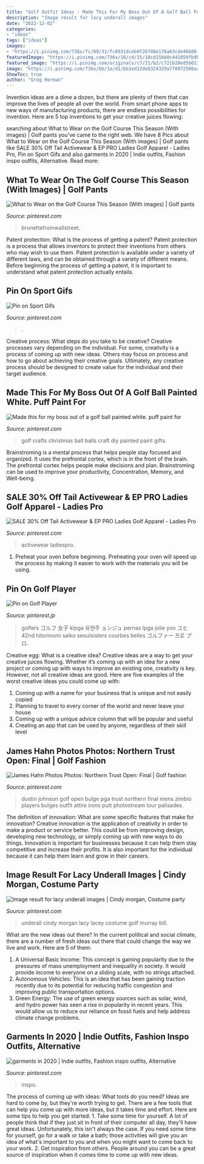 ```yaml
---
title: "Golf Outfit Ideas : Made This For My Boss Out Of A Golf Ball Painted White. Puff Paint For"
description: "Image result for lacy underall images"
date: "2022-12-02"
categories:
- "ideas"
tags: ["ideas"]
images:
- "https://i.pinimg.com/736x/fc/89/31/fc8931dceb0f26f88e176a63cde46b88.jpg"
featuredImage: "https://i.pinimg.com/736x/18/cd/15/18cd15bb0c441050fb9b174e43619f39.jpg"
featured_image: "https://i.pinimg.com/originals/c7/21/b2/c721b28ed5b01341e0cd1d087724079e.jpg"
image: "https://i.pinimg.com/736x/bb/1e/d1/bb1ed12de8324329a7f8972508aa166b.jpg"
ShowToc: true
author: "Greg Herman"
---
```



Invention ideas are a dime a dozen, but there are plenty of them that can improve the lives of people all over the world. From smart phone apps to new ways of manufacturing products, there are endless possibilities for invention. Here are 5 top inventions to get your creative juices flowing: 

	

		
searching about What to Wear on the Golf Course This Season (With images) | Golf pants you've came to the right web. We have 8 Pics about What to Wear on the Golf Course This Season (With images) | Golf pants like SALE 30% Off Tail Activewear &amp; EP PRO Ladies Golf Apparel - Ladies Pro, Pin on Sport Gifs and also garments in 2020 | Indie outfits, Fashion inspo outfits, Alternative. Read more:
		
    
## What To Wear On The Golf Course This Season (With Images) | Golf Pants

<img loading=lazy src="https://i.pinimg.com/originals/7e/65/2a/7e652ad69d8f2e3747ee2e9532b0bcf9.jpg" onerror="this.onerror=null;this.src='https://tse4.mm.bing.net/th?id=OIP.rSnf7DykKlV4Ut_RymROBQHaLE&amp;pid=15.1';" alt="What to Wear on the Golf Course This Season (With images) | Golf pants">

_Source: pinterest.com_

>brunettefromwallstreet. 

	

Patent protection: What is the process of getting a patent?
Patent protection is a process that allows inventors to protect their inventions from others who may wish to use them. Patent protection is available under a variety of different laws, and can be obtained through a variety of different means. Before beginning the process of getting a patent, it is important to understand what patent protection actually entails.

    
## Pin On Sport Gifs

<img loading=lazy src="https://i.pinimg.com/736x/eb/37/cb/eb37cbb143c83d8d933e6dc5d6837149.jpg" onerror="this.onerror=null;this.src='https://tse1.mm.bing.net/th?id=OIP.dbKVvq6NTcoZrxsHlH1T7wAAAA&amp;pid=15.1';" alt="Pin on Sport Gifs">

_Source: pinterest.com_

>. 

	

Creative process: What steps do you take to be creative?
Creative processes vary depending on the individual. For some, creativity is a process of coming up with new ideas. Others may focus on process and how to go about achieving their creative goals. Ultimately, any creative process should be designed to create value for the individual and their target audience.

    
## Made This For My Boss Out Of A Golf Ball Painted White. Puff Paint For

<img loading=lazy src="https://i.pinimg.com/736x/c8/c3/83/c8c383d809404c65f137096c70bacfb5--golf-ball-craft-golf-crafts.jpg" onerror="this.onerror=null;this.src='https://tse3.mm.bing.net/th?id=OIP.jKAEyTSytJaYrYMj14O8eAHaNI&amp;pid=15.1';" alt="Made this for my boss out of a golf ball painted white. puff paint for">

_Source: pinterest.com_

>golf crafts christmas ball balls craft diy painted paint gifts. 

	

Brainstroming is a mental process that helps people stay focused and organized. It uses the prefrontal cortex, which is in the front of the brain. The prefrontal cortex helps people make decisions and plan. Brainstroming can be used to improve your productivity, Concentration, Memory, and Well-being.

    
## SALE 30% Off Tail Activewear &amp; EP PRO Ladies Golf Apparel - Ladies Pro

<img loading=lazy src="https://i.pinimg.com/736x/fc/89/31/fc8931dceb0f26f88e176a63cde46b88.jpg" onerror="this.onerror=null;this.src='https://tse4.mm.bing.net/th?id=OIP.jCv0OLEuSZwVX6qveed1eQHaLH&amp;pid=15.1';" alt="SALE 30% Off Tail Activewear &amp; EP PRO Ladies Golf Apparel - Ladies Pro">

_Source: pinterest.com_

>activewear ladiespro. 

	

1. Preheat your oven before beginning. Preheating your oven will speed up the process by making it easier to work with the materials you will be using.

    
## Pin On Golf Player

<img loading=lazy src="https://i.pinimg.com/736x/18/cd/15/18cd15bb0c441050fb9b174e43619f39.jpg" onerror="this.onerror=null;this.src='https://tse3.mm.bing.net/th?id=OIP.QziOq_FDGnqmwgUGMcx_dAHaLB&amp;pid=15.1';" alt="Pin on Golf Player">

_Source: pinterest.jp_

>golfers ゴルフ 女子 klpga 유현주 ョンジュ pernas lpga jolie yoo ユヒ 42nd hitorinomi saiko seoulsisters courbes belles ゴルファー 프로 プロ. 

	

Creative egg: What is a creative idea?
Creative ideas are a way to get your creative juices flowing. Whether it’s coming up with an idea for a new project or coming up with ways to improve an existing one, creativity is key. However, not all creative ideas are good. Here are five examples of the worst creative ideas you could come up with:
1. Coming up with a name for your business that is unique and not easily copied
2. Planning to travel to every corner of the world and never leave your house
3. Coming up with a unique advice column that will be popular and useful
4. Creating an app that can be used by anyone, regardless of their skill level

    
## James Hahn Photos Photos: Northern Trust Open: Final | Golf Fashion

<img loading=lazy src="https://i.pinimg.com/originals/c7/21/b2/c721b28ed5b01341e0cd1d087724079e.jpg" onerror="this.onerror=null;this.src='https://tse4.mm.bing.net/th?id=OIP.-qUSJOlHF6RargXuyS1CEgHaKK&amp;pid=15.1';" alt="James Hahn Photos Photos: Northern Trust Open: Final | Golf fashion">

_Source: pinterest.com_

>dustin johnson golf open bulge pga trust northern final mens zimbio players bulges outfit attire irons putt photostream tour palisades. 

	

The definition of innovation: What are some specific features that make for innovation?
Creative innovation is the application of creativity in order to make a product or service better. This could be from improving design, developing new technology, or simply coming up with new ways to do things. Innovation is important for businesses because it can help them stay competitive and increase their profits. It is also important for the individual because it can help them learn and grow in their careers.

    
## Image Result For Lacy Underall Images | Cindy Morgan, Costume Party

<img loading=lazy src="https://i.pinimg.com/736x/bb/1e/d1/bb1ed12de8324329a7f8972508aa166b.jpg" onerror="this.onerror=null;this.src='https://tse1.mm.bing.net/th?id=OIP.o9-boUIf_lUPw0SbzX4JtAHaFn&amp;pid=15.1';" alt="Image result for lacy underall images | Cindy morgan, Costume party">

_Source: pinterest.com_

>underall cindy morgan lacy lacey costume golf murray bill. 

	

What are the new ideas out there?
In the current political and social climate, there are a number of fresh ideas out there that could change the way we live and work. Here are 5 of them: 
1. A Universal Basic Income: This concept is gaining popularity due to the pressures of mass unemployment and inequality in society. It would provide income to everyone on a sliding scale, with no strings attached.
2. Autonomous Vehicles: This is an idea that has been gaining traction recently due to its potential for reducing traffic congestion and improving public transportation options.
3. Green Energy: The use of green energy sources such as solar, wind, and hydro power has seen a rise in popularity in recent years. This would allow us to reduce our reliance on fossil fuels and help address climate change problems.

    
## Garments In 2020 | Indie Outfits, Fashion Inspo Outfits, Alternative

<img loading=lazy src="https://i.pinimg.com/originals/1d/90/1c/1d901cd1219dbe86878e777c0e9d1128.jpg" onerror="this.onerror=null;this.src='https://tse3.mm.bing.net/th?id=OIP.tWMH3_pWU87dQnsgy6qBGAHaOW&amp;pid=15.1';" alt="garments in 2020 | Indie outfits, Fashion inspo outfits, Alternative">

_Source: pinterest.com_

>inspo. 

	

The process of coming up with ideas: What tools do you need?
Ideas are hard to come by, but they're worth trying to get. There are a few tools that can help you come up with more ideas, but it takes time and effort. Here are some tips to help you get started: 1. Take some time for yourself. A lot of people think that if they just sit in front of their computer all day, they'll have great ideas. Unfortunately, this isn't always the case. If you need some time for yourself, go for a walk or take a bath; those activities will give you an idea of what's important to you and when you might want to come back to your work. 2. Get inspiration from others. People around you can be a great source of inspiration when it comes time to come up with new ideas.


